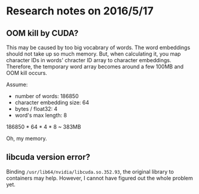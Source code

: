 # Research notes on 2016/5/17

## OOM kill by CUDA?

This may be caused by too big vocabrary of words.
The word embeddings should not take up so much memory.
But, when calculating it, you map character IDs in words' chracter ID array
to character embeddings.
Therefore, the temporary word array becomes around a few 100MB
and OOM kill occurs.

Assume:

- number of words: 186850
- character embedding size: 64
- bytes / float32: 4
- word's max length: 8

186850 * 64 * 4 * 8 ~ 383MB

Oh, my memory.


## libcuda version error?

Binding `/usr/lib64/nvidia/libcuda.so.352.93`, the original library
to containers may help.
However, I cannot have figured out the whole problem yet.
